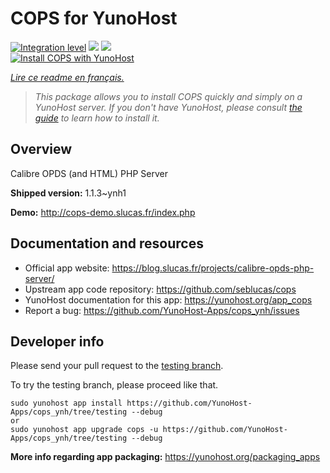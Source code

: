 <!--
N.B.: This README was automatically generated by https://github.com/YunoHost/apps/tree/master/tools/README-generator
It shall NOT be edited by hand.
-->

# COPS for YunoHost

[![Integration level](https://dash.yunohost.org/integration/cops.svg)](https://dash.yunohost.org/appci/app/cops) ![](https://ci-apps.yunohost.org/ci/badges/cops.status.svg) ![](https://ci-apps.yunohost.org/ci/badges/cops.maintain.svg)  
[![Install COPS with YunoHost](https://install-app.yunohost.org/install-with-yunohost.svg)](https://install-app.yunohost.org/?app=cops)

*[Lire ce readme en français.](./README_fr.md)*

> *This package allows you to install COPS quickly and simply on a YunoHost server.
If you don't have YunoHost, please consult [the guide](https://yunohost.org/#/install) to learn how to install it.*

## Overview

Calibre OPDS (and HTML) PHP Server

**Shipped version:** 1.1.3~ynh1

**Demo:** http://cops-demo.slucas.fr/index.php

## Documentation and resources

* Official app website: https://blog.slucas.fr/projects/calibre-opds-php-server/
* Upstream app code repository: https://github.com/seblucas/cops
* YunoHost documentation for this app: https://yunohost.org/app_cops
* Report a bug: https://github.com/YunoHost-Apps/cops_ynh/issues

## Developer info

Please send your pull request to the [testing branch](https://github.com/YunoHost-Apps/cops_ynh/tree/testing).

To try the testing branch, please proceed like that.
```
sudo yunohost app install https://github.com/YunoHost-Apps/cops_ynh/tree/testing --debug
or
sudo yunohost app upgrade cops -u https://github.com/YunoHost-Apps/cops_ynh/tree/testing --debug
```

**More info regarding app packaging:** https://yunohost.org/packaging_apps